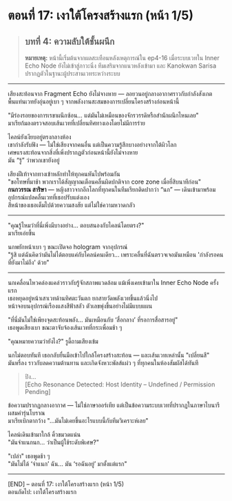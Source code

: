 # ตอนที่ 17: เงาใต้โครงสร้างแรก (หน้า 1/5)  
> ## บทที่ 4: ความลับใต้ชั้นผนึก  
> **หมายเหตุ:** หน้านี้เริ่มต้นจากผลสะเทือนหลังเหตุการณ์ใน ep4-16 เมื่อระบบเวทใน Inner Echo Node ยังไม่เข้าสู่ภาวะนิ่ง ทีมเสริมจากแนวหลังเข้ามา และ Kanokwan Sarisa ปรากฏตัวในฐานะผู้ประสานเวทระหว่างระบบ

---

เสียงสะท้อนจาก Fragment Echo ยังไม่จางหาย — ลอยวนอยู่กลางอากาศราวกับกำลังสังเกต  
พื้นแท่นเวทยังอุ่นอยู่เบา ๆ จากพลังงานสะสมของการเปลี่ยนโครงสร้างก่อนหน้านี้

"มีร่องรอยของการเรขาผนึกซ้อน… แต่มันไม่เหมือนของจักรวรรดิหรือสำนักผนึกไหนเลย"  
มาเรียก้มลงตรวจสอบเส้นเวทที่เปลี่ยนทิศทางเองโดยไม่มีการร่าย

ไคลน์ยังเงียบอยู่ตรงกลางห้อง  
เขากำลังรับฟัง — ไม่ใช่เสียงจากคนอื่น แต่เป็นความรู้สึกบางอย่างจากใต้ผิวโลก  
เศษแรงสะท้อนจากสิ่งที่เพิ่งปรากฏตัวก่อนหน้านี้ยังไม่จางหาย  
มัน “รู้” ว่าพวกเขายังอยู่

เสียงฝีเท้าจากทางเข้าหลักทำให้ทุกคนหันไปพร้อมกัน  
"ขอโทษที่มาช้า พวกเราได้สัญญาณเตือนคลื่นผิดปกติจาก core zone เมื่อยี่สิบนาทีก่อน"  
**กนกวรรณ สาริษา** — หญิงสาวจากอีกโลกที่ทุกคนในทีมเรียกติดปากว่า “นก” — เดินเข้ามาพร้อมอุปกรณ์แปลคลื่นเวทที่เธอปรับแต่งเอง  
สีหน้าของเธอเต็มไปด้วยความสงสัย แต่ไม่ใช่ความหวาดกลัว

---

"คุณรู้ไหมว่าที่นี่เพิ่งมีบางอย่าง... ตอบสนองกับไคลน์โดยตรง?"  
มาเรียเอ่ยขึ้น

นกพยักหน้าเบา ๆ ขณะเปิดจอ hologram จากอุปกรณ์  
"รู้สิ แต่ฉันคิดว่ามันไม่ได้ตอบแค่กับไคลน์คนเดียว... เพราะคลื่นที่ฉันตรวจเจอมันเหมือน 'กำลังรอคนที่ยังมาไม่ถึง' ด้วย"

---

นกเคลื่อนไหวคล่องแคล่วราวกับรู้จักสภาพแวดล้อม แม้เพิ่งเคยเข้ามาใน Inner Echo Node ครั้งแรก  
เธอหยุดอยู่หน้าเสาเวทด้านทิศตะวันตก ยกสายวัดพลังเวทขึ้นแล้วนิ่งไป  
หน้าจอบนอุปกรณ์เรืองแสงสีฟ้าสลัว ตัวเลขพุ่งขึ้นอย่างไม่มีแบบแผน

"ที่นี่มันไม่ใช่เพียงจุดสะท้อนพลัง... มันเหมือนกับ ‘สื่อกลาง’ ที่รอการสื่อสารอยู่"  
เธอพูดเสียงเบา ขณะตาจับจ้องเส้นเวทที่กระเพื่อมช้า ๆ

"คุณหมายความว่ายังไง?" รูดี้ถามเสียงเข้ม

นกไม่ตอบทันที เธอกลับยื่นมือเข้าไปใกล้โครงสร้างสะท้อน — และเส้นเวทเหล่านั้น "เปลี่ยนสี"  
มันหรี่ลง ราวกับลดความต้านทาน และเกิดจังหวะพัลส์แผ่ว ๆ ที่ทุกคนในห้องสัมผัสได้ทันที

> ปิง...  
> [Echo Resonance Detected: Host Identity – Undefined / Permission Pending]

ข้อความปรากฏกลางอากาศ — ไม่ใช่ภาษาออร์เทีย แต่เป็นข้อความระบบเวทที่ปรากฏในภาษาไบนารีผสมคำรุ่นโบราณ  
มาเรียเบิกตากว้าง "...มันไม่เคยขึ้นอะไรแบบนี้กับทีมวิเคราะห์เลย"

ไคลน์เดินเข้ามาใกล้ คิ้วขมวดแน่น  
"มันจำแนกนก... ว่าเป็นผู้ใช้ระดับพิเศษ?"

"เปล่า" เธอพูดช้า ๆ  
"มันไม่ได้ ‘จำแนก’ ฉัน... มัน ‘รอฉันอยู่’ มาตั้งแต่แรก"

---

[END] – ตอนที่ 17: เงาใต้โครงสร้างแรก (หน้า 1/5)  
ตอนถัดไป: เงาใต้โครงสร้างแรก